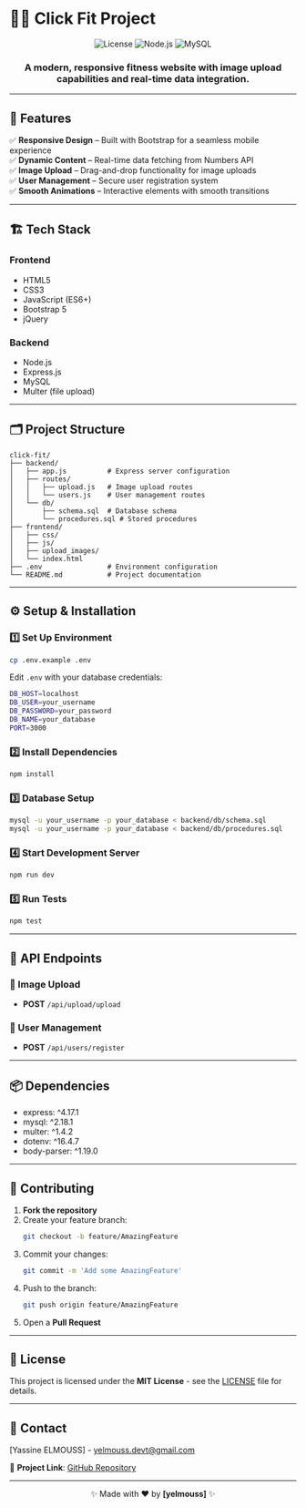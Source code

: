 # 🏋️‍♂️ Click Fit Project

<div align="center">

![License](https://img.shields.io/badge/license-MIT-blue.svg)
![Node.js](https://img.shields.io/badge/Node.js-v14+-green.svg)
![MySQL](https://img.shields.io/badge/MySQL-8.0+-orange.svg)

### A modern, responsive fitness website with image upload capabilities and real-time data integration.

</div>

---

## 🚀 Features

✅ **Responsive Design** – Built with Bootstrap for a seamless mobile experience  
✅ **Dynamic Content** – Real-time data fetching from Numbers API  
✅ **Image Upload** – Drag-and-drop functionality for image uploads  
✅ **User Management** – Secure user registration system  
✅ **Smooth Animations** – Interactive elements with smooth transitions

---

## 🏗️ Tech Stack

### **Frontend**

- HTML5
- CSS3
- JavaScript (ES6+)
- Bootstrap 5
- jQuery

### **Backend**

- Node.js
- Express.js
- MySQL
- Multer (file upload)

---

## 🗂️ Project Structure

```
click-fit/
├── backend/
│   ├── app.js          # Express server configuration
│   ├── routes/
│   │   ├── upload.js   # Image upload routes
│   │   └── users.js    # User management routes
│   └── db/
│       ├── schema.sql  # Database schema
│       └── procedures.sql # Stored procedures
├── frontend/
│   ├── css/
│   ├── js/
│   ├── upload_images/
│   └── index.html
├── .env                # Environment configuration
└── README.md           # Project documentation
```

---

## ⚙️ Setup & Installation

### 1️⃣ Set Up Environment

```sh
cp .env.example .env
```

Edit `.env` with your database credentials:

```sh
DB_HOST=localhost
DB_USER=your_username
DB_PASSWORD=your_password
DB_NAME=your_database
PORT=3000
```

### 2️⃣ Install Dependencies

```sh
npm install
```

### 3️⃣ Database Setup

```sh
mysql -u your_username -p your_database < backend/db/schema.sql
mysql -u your_username -p your_database < backend/db/procedures.sql
```

### 4️⃣ Start Development Server

```sh
npm run dev
```

### 5️⃣ Run Tests

```sh
npm test
```

---

## 🔌 API Endpoints

### 📸 Image Upload

- **POST** `/api/upload/upload`

### 👥 User Management

- **POST** `/api/users/register`

---

## 📦 Dependencies

- express: ^4.17.1
- mysql: ^2.18.1
- multer: ^1.4.2
- dotenv: ^16.4.7
- body-parser: ^1.19.0

---

## 🤝 Contributing

1. **Fork the repository**
2. Create your feature branch:
   ```sh
   git checkout -b feature/AmazingFeature
   ```
3. Commit your changes:
   ```sh
   git commit -m 'Add some AmazingFeature'
   ```
4. Push to the branch:
   ```sh
   git push origin feature/AmazingFeature
   ```
5. Open a **Pull Request**

---

## 📝 License

This project is licensed under the **MIT License** - see the [LICENSE](LICENSE) file for details.

---

## 📧 Contact

[Yassine ELMOUSS] - yelmouss.devt@gmail.com

🔗 **Project Link**: [GitHub Repository](https://github.com/yelmouss/click-fit)

---

<div align="center">

✨ Made with ❤️ by **[yelmouss]** ✨

</div>
